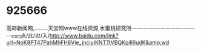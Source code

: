 # 925666
高邮新闻网,.........天堂网www在线资源,水蜜桃研究所----------------------------💵💵点/此/进/入/http://www.baidu.com/link?url=NoK8PT47PahMhFH8Vie_jnciyIKNTTtVBQKpill6udK&amp;wd

